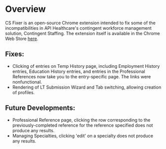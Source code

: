 # Overview

CS Fixer is an open-source Chrome extension intended to fix some of the incompatibilities in API Healthcare's contingent workforce management solution, Contingent Staffing. The extension itself is available in the Chrome Web Store [here](https://chrome.google.com/webstore/detail/contingentstaffing-fixer/afphbnhbolodjfimkbdhanhichlabfng).

## Fixes:
* Clicking of entries on Temp History page, including Employment History entries, Education History entries, and entries in the Professional References now take you to the entry-specific page. The links were nonfunctional.
* Rendering of LT Submission Wizard and Tab switching, allowing creation of profiles.

## Future Developments:
* Professional Reference page, clicking the row corresponding to the previously-completed reference for the reference specified does not produce any results.
* Managing Specialties, clicking 'edit' on a specialty does not produce any results.